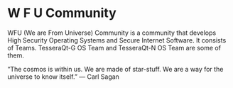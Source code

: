 # W F U Community

WFU (We are From Universe) Community is a community that develops High Security Operating Systems and Secure Internet Software. It consists of Teams. TesseraQt-G OS Team and TesseraQt-N OS Team are some of them.


“The cosmos is within us. We are made of star-stuff. We are a way for the universe to know itself.”
― Carl Sagan 
